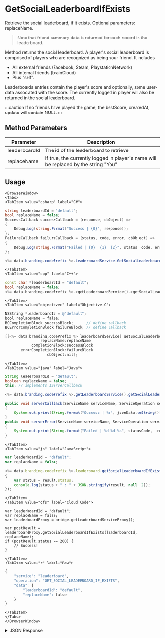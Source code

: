 # GetSocialLeaderboardIfExists

Retrieve the social leaderboard, if it exists. Optional parameters: replaceName.

> Note that friend summary data is returned for each record in the leaderboard.

Method returns the social leaderboard. A player's social leaderboard is comprised of players who are recognized as being your friend. It includes

-   All external friends (Facebook, Steam, PlaystationNetwork)
-   All internal friends (brainCloud)
-   Plus “self”.

Leaderboards entries contain the player's score and optionally, some user-data associated with the score. The currently logged in player will also be returned in the social leaderboard.

:::caution
If no friends have played the game, the bestScore, createdAt, update will contain NULL.
:::

<PartialServop service_name="leaderboard" operation_name="GET_SOCIAL_LEADERBOARD_IF_EXISTS" />

## Method Parameters

| Parameter     | Description                                                                         |
| ------------- | ----------------------------------------------------------------------------------- |
| leaderboardId | The id of the leaderboard to retrieve                                               |
| replaceName   | If true, the currently logged in player's name will be replaced by the string "You" |

## Usage

```mdx-code-block
<BrowserWindow>
<Tabs>
<TabItem value="csharp" label="C#">
```

```csharp
string leaderboardId = "default";
bool replaceName = false;
SuccessCallback successCallback = (response, cbObject) =>
{
    Debug.Log(string.Format("Success | {0}", response));
};
FailureCallback failureCallback = (status, code, error, cbObject) =>
{
    Debug.Log(string.Format("Failed | {0}  {1}  {2}", status, code, error));
};

<%= data.branding.codePrefix %>.LeaderboardService.GetSocialLeaderboardIfExists(leaderboardId, replaceName, successCallback, failureCallback);
```

```mdx-code-block
</TabItem>
<TabItem value="cpp" label="C++">
```

```cpp
const char *leaderboardId = "default";
bool replaceName = false;
<%= data.branding.codePrefix %>->getLeaderboardService()->getSocialLeaderboardIfExists(leaderboardId, replaceName, this);
```

```mdx-code-block
</TabItem>
<TabItem value="objectivec" label="Objective-C">
```

```objectivec
NSString *leaderboardId = @"default";
bool replaceName = false;
BCCompletionBlock successBlock;      // define callback
BCErrorCompletionBlock failureBlock; // define callback

[[<%= data.branding.codePrefix %> leaderboardService] getSocialLeaderboardIfExists:leaderboardId
                replaceName:replaceName
            completionBlock:successBlock
       errorCompletionBlock:failureBlock
                   cbObject:nil];
```

```mdx-code-block
</TabItem>
<TabItem value="java" label="Java">
```

```java
String leaderboardId = "default";
boolean replaceName = false;
this; // implements IServerCallback

<%= data.branding.codePrefix %>.getLeaderboardService().getSocialLeaderboardIfExists(leaderboardId, replaceName, this);

public void serverCallback(ServiceName serviceName, ServiceOperation serviceOperation, JSONObject jsonData)
{
    System.out.print(String.format("Success | %s", jsonData.toString()));
}
public void serverError(ServiceName serviceName, ServiceOperation serviceOperation, int statusCode, int reasonCode, String jsonError)
{
    System.out.print(String.format("Failed | %d %d %s", statusCode,  reasonCode, jsonError.toString()));
}
```

```mdx-code-block
</TabItem>
<TabItem value="js" label="JavaScript">
```

```javascript
var leaderboardId = "default";
var replaceName = false;

<%= data.branding.codePrefix %>.leaderboard.getSocialLeaderboardIfExists(leaderboardId, replaceName, result =>
{
	var status = result.status;
	console.log(status + " : " + JSON.stringify(result, null, 2));
});
```

```mdx-code-block
</TabItem>
<TabItem value="cfs" label="Cloud Code">
```

```cfscript
var leaderboardId = "default";
var replaceName = false;
var leaderboardProxy = bridge.getLeaderboardServiceProxy();

var postResult = leaderboardProxy.getSocialLeaderboardIfExists(leaderboardId, replaceName);
if (postResult.status == 200) {
    // Success!
}
```

```mdx-code-block
</TabItem>
<TabItem value="r" label="Raw">
```

```r
{
	"service": "leaderboard",
	"operation": "GET_SOCIAL_LEADERBOARD_IF_EXISTS",
	"data": {
		"leaderboardId": "default",
		"replaceName": false
	}
}
```

```mdx-code-block
</TabItem>
</Tabs>
</BrowserWindow>
```

<details>
<summary>JSON Response</summary>

```json
{
    "status": 200,
    "data": {
        "social_leaderboard": [
            {
                "updatedAt": 1395840936348,
                "pictureUrl": null,
                "playerId": "26f8bb07-3e94-458b-8485-f9031c3a6ef1",
                "createdAt": 1395840936348,
                "name": "You",
                "otherData": null,
                "authenticationType": null,
                "externalId": null,
                "summaryFriendData": null,
                "score": 20000
            },
            {
                "updatedAt": 1395840936351,
                "pictureUrl": null,
                "playerId": "3ad8bc09-4a34-e324-1231-3b2c1c3a6bc6",
                "createdAt": 1395840936351,
                "name": "Jenny Goldsmith",
                "otherData": null,
                "authenticationType": null,
                "externalId": null,
                "summaryFriendData": null,
                "score": 10000
            }
        ],
        "timeBeforeReset": 588182412,
        "server_time": 1395840957588
    }
}
```

</details>
